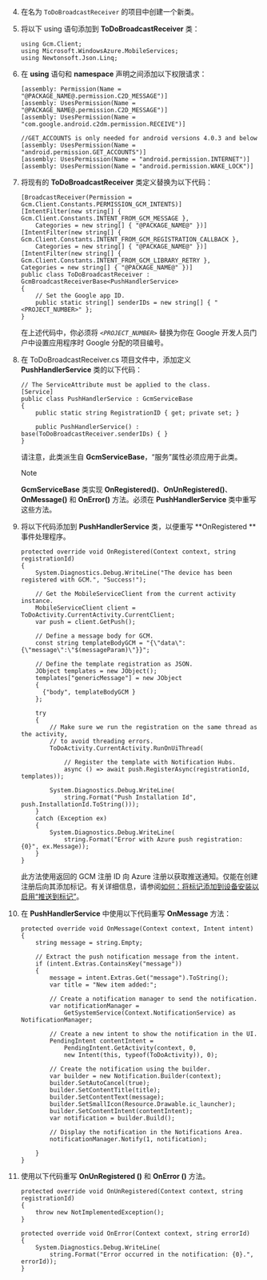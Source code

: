 4. 在名为 `ToDoBroadcastReceiver` 的项目中创建一个新类。

5. 将以下 using 语句添加到 **ToDoBroadcastReceiver** 类：

    ```
    using Gcm.Client;
    using Microsoft.WindowsAzure.MobileServices;
    using Newtonsoft.Json.Linq;
    ```

6. 在 **using** 语句和 **namespace** 声明之间添加以下权限请求：

    ```
    [assembly: Permission(Name = "@PACKAGE_NAME@.permission.C2D_MESSAGE")]
    [assembly: UsesPermission(Name = "@PACKAGE_NAME@.permission.C2D_MESSAGE")]
    [assembly: UsesPermission(Name = "com.google.android.c2dm.permission.RECEIVE")]

    //GET_ACCOUNTS is only needed for android versions 4.0.3 and below
    [assembly: UsesPermission(Name = "android.permission.GET_ACCOUNTS")]
    [assembly: UsesPermission(Name = "android.permission.INTERNET")]
    [assembly: UsesPermission(Name = "android.permission.WAKE_LOCK")]
    ```

7. 将现有的 **ToDoBroadcastReceiver** 类定义替换为以下代码：

    ```
    [BroadcastReceiver(Permission = Gcm.Client.Constants.PERMISSION_GCM_INTENTS)]
    [IntentFilter(new string[] { Gcm.Client.Constants.INTENT_FROM_GCM_MESSAGE }, 
        Categories = new string[] { "@PACKAGE_NAME@" })]
    [IntentFilter(new string[] { Gcm.Client.Constants.INTENT_FROM_GCM_REGISTRATION_CALLBACK }, 
        Categories = new string[] { "@PACKAGE_NAME@" })]
    [IntentFilter(new string[] { Gcm.Client.Constants.INTENT_FROM_GCM_LIBRARY_RETRY }, 
    Categories = new string[] { "@PACKAGE_NAME@" })]
    public class ToDoBroadcastReceiver : GcmBroadcastReceiverBase<PushHandlerService>
    {
        // Set the Google app ID.
        public static string[] senderIDs = new string[] { "<PROJECT_NUMBER>" };
    }
    ```

    在上述代码中，你必须将 _`<PROJECT_NUMBER>`_ 替换为你在 Google 开发人员门户中设置应用程序时 Google 分配的项目编号。

8. 在 ToDoBroadcastReceiver.cs 项目文件中，添加定义 **PushHandlerService** 类的以下代码：

    ```
    // The ServiceAttribute must be applied to the class.
    [Service] 
    public class PushHandlerService : GcmServiceBase
    {
        public static string RegistrationID { get; private set; }

        public PushHandlerService() : base(ToDoBroadcastReceiver.senderIDs) { }
    }
    ```

    请注意，此类派生自 **GcmServiceBase**，“服务”属性必须应用于此类。

    >[!NOTE]
    >**GcmServiceBase** 类实现 **OnRegistered()**、**OnUnRegistered()**、**OnMessage()** 和 **OnError()** 方法。必须在 **PushHandlerService** 类中重写这些方法。

5. 将以下代码添加到 **PushHandlerService** 类，以便重写 **OnRegistered **事件处理程序。

    ```
    protected override void OnRegistered(Context context, string registrationId)
    {
        System.Diagnostics.Debug.WriteLine("The device has been registered with GCM.", "Success!");

        // Get the MobileServiceClient from the current activity instance.
        MobileServiceClient client = ToDoActivity.CurrentActivity.CurrentClient;
        var push = client.GetPush();

        // Define a message body for GCM.
        const string templateBodyGCM = "{\"data\":{\"message\":\"$(messageParam)\"}}";

        // Define the template registration as JSON.
        JObject templates = new JObject();
        templates["genericMessage"] = new JObject
        {
          {"body", templateBodyGCM }
        };

        try
        {
            // Make sure we run the registration on the same thread as the activity, 
            // to avoid threading errors.
            ToDoActivity.CurrentActivity.RunOnUiThread(

                // Register the template with Notification Hubs.
                async () => await push.RegisterAsync(registrationId, templates));

            System.Diagnostics.Debug.WriteLine(
                string.Format("Push Installation Id", push.InstallationId.ToString()));
        }
        catch (Exception ex)
        {
            System.Diagnostics.Debug.WriteLine(
                string.Format("Error with Azure push registration: {0}", ex.Message));
        }
    }
    ```

    此方法使用返回的 GCM 注册 ID 向 Azure 注册以获取推送通知。仅能在创建注册后向其添加标记。有关详细信息，请参阅[如何：将标记添加到设备安装以启用“推送到标记”](../articles/app-service-mobile/app-service-mobile-dotnet-backend-how-to-use-server-sdk.md#how-to-add-tags-to-a-device-installation-to-enable-push-to-tags)。

10. 在 **PushHandlerService** 中使用以下代码重写 **OnMessage** 方法：

    ```
    protected override void OnMessage(Context context, Intent intent)
    {          
        string message = string.Empty;

        // Extract the push notification message from the intent.
        if (intent.Extras.ContainsKey("message"))
        {
            message = intent.Extras.Get("message").ToString();
            var title = "New item added:";

            // Create a notification manager to send the notification.
            var notificationManager = 
                GetSystemService(Context.NotificationService) as NotificationManager;

            // Create a new intent to show the notification in the UI. 
            PendingIntent contentIntent = 
                PendingIntent.GetActivity(context, 0, 
                new Intent(this, typeof(ToDoActivity)), 0);	          

            // Create the notification using the builder.
            var builder = new Notification.Builder(context);
            builder.SetAutoCancel(true);
            builder.SetContentTitle(title);
            builder.SetContentText(message);
            builder.SetSmallIcon(Resource.Drawable.ic_launcher);
            builder.SetContentIntent(contentIntent);
            var notification = builder.Build();

            // Display the notification in the Notifications Area.
            notificationManager.Notify(1, notification);

        }
    }
    ```

12. 使用以下代码重写 **OnUnRegistered ()** 和 **OnError ()** 方法。

    ```
    protected override void OnUnRegistered(Context context, string registrationId)
    {
        throw new NotImplementedException();
    }

    protected override void OnError(Context context, string errorId)
    {
        System.Diagnostics.Debug.WriteLine(
            string.Format("Error occurred in the notification: {0}.", errorId));
    }
    ```

<!---HONumber=Mooncake_0919_2016-->